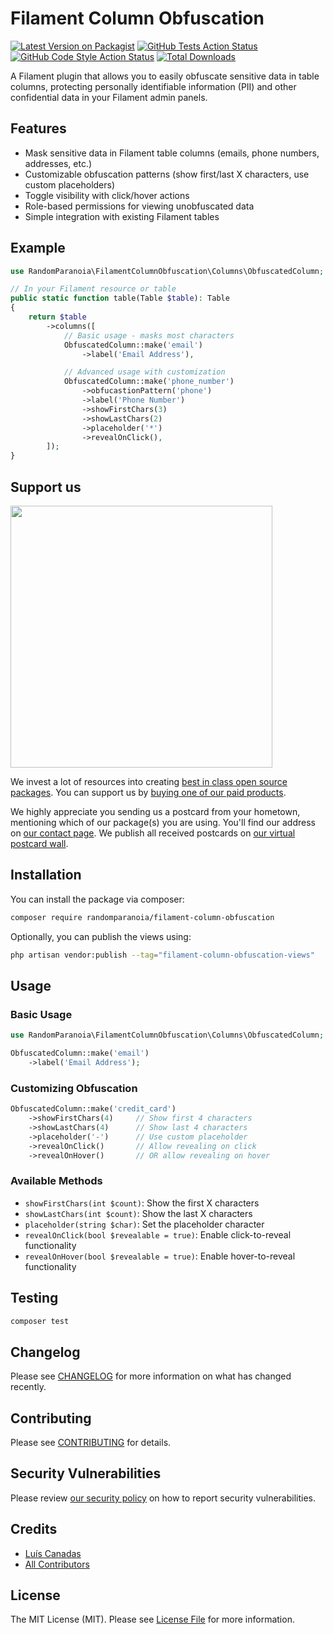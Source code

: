 # Filament Column Obfuscation

[![Latest Version on Packagist](https://img.shields.io/packagist/v/randomparanoia/filament-column-obfuscation.svg?style=flat-square)](https://packagist.org/packages/randomparanoia/filament-column-obfuscation)
[![GitHub Tests Action Status](https://img.shields.io/github/actions/workflow/status/randomparanoia/filament-column-obfuscation/run-tests.yml?branch=main&label=tests&style=flat-square)](https://github.com/randomparanoia/filament-column-obfuscation/actions?query=workflow%3Arun-tests+branch%3Amain)
[![GitHub Code Style Action Status](https://img.shields.io/github/actions/workflow/status/randomparanoia/filament-column-obfuscation/fix-php-code-style-issues.yml?branch=main&label=code%20style&style=flat-square)](https://github.com/randomparanoia/filament-column-obfuscation/actions?query=workflow%3A"Fix+PHP+code+style+issues"+branch%3Amain)
[![Total Downloads](https://img.shields.io/packagist/dt/randomparanoia/filament-column-obfuscation.svg?style=flat-square)](https://packagist.org/packages/randomparanoia/filament-column-obfuscation)

A Filament plugin that allows you to easily obfuscate sensitive data in table columns, protecting personally identifiable information (PII) and other confidential data in your Filament admin panels.

## Features

-   Mask sensitive data in Filament table columns (emails, phone numbers, addresses, etc.)
-   Customizable obfuscation patterns (show first/last X characters, use custom placeholders)
-   Toggle visibility with click/hover actions
-   Role-based permissions for viewing unobfuscated data
-   Simple integration with existing Filament tables

## Example

```php
use RandomParanoia\FilamentColumnObfuscation\Columns\ObfuscatedColumn;

// In your Filament resource or table
public static function table(Table $table): Table
{
    return $table
        ->columns([
            // Basic usage - masks most characters
            ObfuscatedColumn::make('email')
                ->label('Email Address'),

            // Advanced usage with customization
            ObfuscatedColumn::make('phone_number')
                ->obfucastionPattern('phone')
                ->label('Phone Number')
                ->showFirstChars(3)
                ->showLastChars(2)
                ->placeholder('*')
                ->revealOnClick(),
        ]);
}
```

## Support us

[<img src="https://github-ads.s3.eu-central-1.amazonaws.com/filament-column-obfuscation.jpg?t=1" width="419px" />](https://spatie.be/github-ad-click/filament-column-obfuscation)

We invest a lot of resources into creating [best in class open source packages](https://spatie.be/open-source). You can support us by [buying one of our paid products](https://spatie.be/open-source/support-us).

We highly appreciate you sending us a postcard from your hometown, mentioning which of our package(s) you are using. You'll find our address on [our contact page](https://spatie.be/about-us). We publish all received postcards on [our virtual postcard wall](https://spatie.be/open-source/postcards).

## Installation

You can install the package via composer:

```bash
composer require randomparanoia/filament-column-obfuscation
```

Optionally, you can publish the views using:

```bash
php artisan vendor:publish --tag="filament-column-obfuscation-views"
```

## Usage

### Basic Usage

```php
use RandomParanoia\FilamentColumnObfuscation\Columns\ObfuscatedColumn;

ObfuscatedColumn::make('email')
    ->label('Email Address');
```

### Customizing Obfuscation

```php
ObfuscatedColumn::make('credit_card')
    ->showFirstChars(4)     // Show first 4 characters
    ->showLastChars(4)      // Show last 4 characters
    ->placeholder('-')      // Use custom placeholder
    ->revealOnClick()       // Allow revealing on click
    ->revealOnHover()       // OR allow revealing on hover
```

### Available Methods

-   `showFirstChars(int $count)`: Show the first X characters
-   `showLastChars(int $count)`: Show the last X characters
-   `placeholder(string $char)`: Set the placeholder character
-   `revealOnClick(bool $revealable = true)`: Enable click-to-reveal functionality
-   `revealOnHover(bool $revealable = true)`: Enable hover-to-reveal functionality

## Testing

```bash
composer test
```

## Changelog

Please see [CHANGELOG](CHANGELOG.md) for more information on what has changed recently.

## Contributing

Please see [CONTRIBUTING](CONTRIBUTING.md) for details.

## Security Vulnerabilities

Please review [our security policy](../../security/policy) on how to report security vulnerabilities.

## Credits

-   [Luís Canadas](https://github.com/randomparanoia)
-   [All Contributors](../../contributors)

## License

The MIT License (MIT). Please see [License File](LICENSE.md) for more information.
